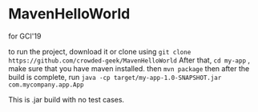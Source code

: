 # MavenHelloWorld
for GCI'19

to run the project, download it or clone using
`git clone https://github.com/crowded-geek/MavenHelloWorld`
After that, 
`cd my-app` , make sure that you have maven installed.
then `mvn package`
then after the build is complete, run  `java -cp target/my-app-1.0-SNAPSHOT.jar com.mycompany.app.App`

This is .jar build with no test cases.
